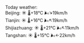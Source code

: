 Today weather:  
Beijing: ☀️   🌡️+18°C 🌬️↘19km/h  
Tianjin: ☀️   🌡️+16°C 🌬️↖19km/h  
Shijiazhuang: ☀️   🌡️+21°C 🌬️↖11km/h  
Tangshan: ☀️   🌡️+15°C 🌬️←22km/h  
